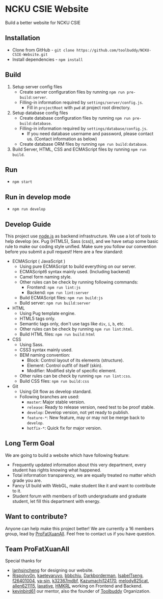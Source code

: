 # NCKU CSIE Website
Build a better website for NCKU CSIE

## Installation
* Clone from GitHub - `git clone https://github.com/toolbuddy/NCKU-CSIE-Website.git`
* Install dependencies - `npm install`

## Build
1. Setup server config files
    * Create server configuration files by running `npm run pre-build:server`.
    * Filling-in information required by `settings/server/config.js`.
        * Fill in `projectRoot` with `pwd` at project root directory.
2. Setup database config files
    * Create database configuration files by running `npm run pre-build:database`.
    * Filling-in information required by `settings/database/config.js`.
        * If you need database username and password, please contact us. (Contact information as below)
    * Create database ORM files by running `npm run build:database`.
3. Build Server, HTML, CSS and ECMAScript files by running `npm run build`.

## Run
* `npm start`

## Run in develop mode
* `npm run develop`

## Develop Guide
This project use [node.js](https://nodejs.org/en/) as backend infrastructure.
We use a lot of tools to help develop (ex. Pug (HTML5), Sass (css)), and we have setup some basic rule to make our coding style unified.
Make sure you follow our convention before you submit a pull request!
Here are a few standard:
* ECMAScript ( JavaScript )
    * Using pure ECMAScript to build everything on our server.
    * ECMAScript6 syntax mainly used. (Including backend)
    * Camel form naming style.
    * Other rules can be check by running following commands:
        * Frontend: `npm run lint:js`
        * Backend: `npm run lint:server`
    * Build ECMAScript files: `npm run build:js`
    * Build server: `npm run build:server`
* HTML
    * Using Pug template engine.
    * HTML5 tags only.
    * Semantic tags only, don't use tags like `div`, `i`, `b`, etc.
    * Other rules can be check by running `npm run lint:html`.
    * Build HTML files: `npm run build:html`
* CSS
    * Using Sass.
    * CSS3 syntax mainly used.
    * BEM naming convention:
        * Block: Control layout of its elements (structure).
        * Element: Control outfit of itself (skin).
        * Modifier: Modified style of specific element.
    * Other rules can be check by running `npm run lint:css`.
    * Build CSS files: `npm run build:css`
* Git
    * Using Git flow as develop standard.
    * Following branches are used:
        * `master`: Major stable version.
        * `release`: Ready to release version, need test to be proof stable.
        * `develop`: Develop version, not yet ready to publish.
        * `feature-*`: New feature, may or may not be merge back to `develop`.
        * `hotfix-*`: Quick fix for major version.

## Long Term Goal
We are going to build a website which have following feature:
* Frequently updated information about this very department, every student has rights knowing what happened.
* Total information transparency, we are equally treated no matter which grade you are.
* Fancy UI build with WebGL, make student like it and want to contribute to it.
* Student forum with members of both undergraduate and graduate student, let fill this department with energy.

## Want to contribute?
Anyone can help make this project better!
We are currently a 16 members group, lead by [ProFatXuanAll](https://github.com/ProFatXuanAll).
Feel free to contact us if you have question.

## Team ProFatXuanAll
Special thanks for
* [lanhsincheng](https://github.com/lanhsincheng) for designing our website.
* [Rispolyv0n](https://github.com/Rispolyv0n), [kaeteyaruyo](https://github.com/kaeteyaruyo), [bbbchiu](https://github.com/bbbchiu), [Darkborderman](https://github.com/Darkborderman), [IsabelTseng](https://github.com/IsabelTseng), [f26401004](https://github.com/f26401004), [ya-sin](https://github.com/ya-sin), [k32367mdbf](https://github.com/k32367mdbf), [Kazumachi124170](https://github.com/Kazumachi124170), [melody825cat](https://github.com/melody825cat), [allen621115](https://github.com/allen621115), [laxative](https://github.com/laxative), [HMKRL](https://github.com/HMKRL) working on Frontend and Backend.
* [kevinbird61](https://github.com/kevinbird61) our mentor, also the founder of [Toolbuddy](https://github.com/toolbuddy) Organization.